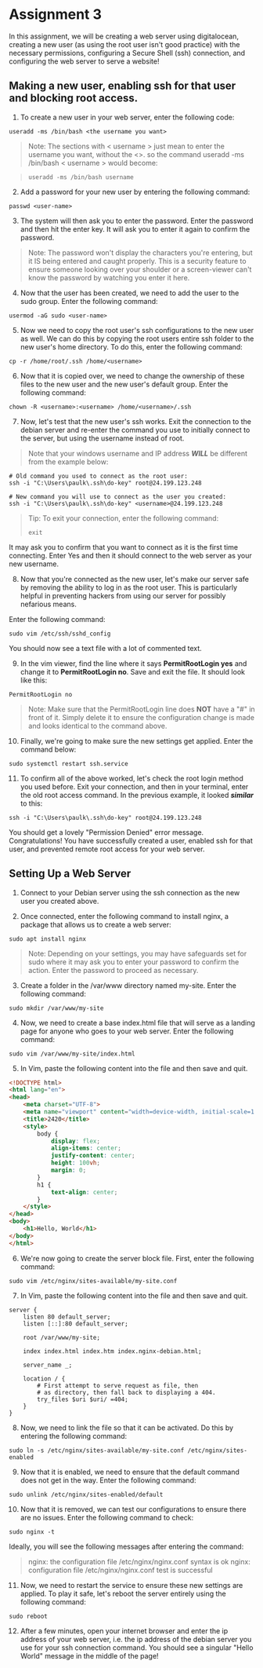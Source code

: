 # Assignment 3

In this assignment, we will be creating a web server using digitalocean, creating a new user (as using the root user isn't good practice) with the necessary permissions, configuring a Secure Shell (ssh) connection, and configuring the web server to serve a website!

## Making a new user, enabling ssh for that user and blocking root access.

1. To create a new user in your web server, enter the following code:

```
useradd -ms /bin/bash <the username you want>
```

>Note:
>The sections with < username > just mean to enter the username you want, without the <>. so the command
>useradd -ms /bin/bash < username > would become:

>```
>useradd -ms /bin/bash username
>```

2. Add a password for your new user by entering the following command:

```
passwd <user-name>
```

3. The system will then ask you to enter the password. Enter the password and then hit the enter key. It will ask you to enter it again to confirm the password.

>Note:
>The password won't display the characters you're entering, but it IS being entered and caught properly. 
>This is a security feature to ensure someone looking over your shoulder or a screen-viewer can't know the password by watching you enter it here.

4. Now that the user has been created, we need to add the user to the sudo group. Enter the following command:

```
usermod -aG sudo <user-name>
```

5. Now we need to copy the root user's ssh configurations to the new user as well. We can do this by copying the root users entire ssh folder to the new user's home directory. To do this, enter the following command:

```
cp -r /home/root/.ssh /home/<username>
```

6. Now that it is copied over, we need to change the ownership of these files to the new user and the new user's default group. Enter the following command:

```
chown -R <username>:<username> /home/<username>/.ssh
```

7. Now, let's test that the new user's ssh works. Exit the connection to the debian server and re-enter the command you use to initially connect to the server, but using the username instead of root. 

>Note that your windows username and IP address ***WILL*** be different from the example below:

```
# Old command you used to connect as the root user:
ssh -i "C:\Users\paulk\.ssh\do-key" root@24.199.123.248

# New command you will use to connect as the user you created:
ssh -i "C:\Users\paulk\.ssh\do-key" <username>@24.199.123.248
```

>Tip: To exit your connection, enter the following command:
>```
>exit
>```

It may ask you to confirm that you want to connect as it is the first time connecting. Enter Yes and then it should connect to the web server as your new username.

8. Now that you're connected as the new user, let's make our server safe by removing the ability to log in as the root user. This is particularly helpful in preventing hackers from using our server for possibly nefarious means.

Enter the following command:

```
sudo vim /etc/ssh/sshd_config
```

You should now see a text file with a lot of commented text.

9. In the vim viewer, find the line where it says **PermitRootLogin yes** and change it to **PermitRootLogin no**. Save and exit the file. It should look like this:

```
PermitRootLogin no
```

>Note: Make sure that the PermitRootLogin line does **NOT** have a "#" in front of it. Simply delete it to ensure the configuration change is made and looks identical to the command above.

10. Finally, we're going to make sure the new settings get applied. Enter the command below:

```
sudo systemctl restart ssh.service
```

11. To confirm all of the above worked, let's check the root login method you used before. Exit your connection, and then in your terminal, enter the old root access command. In the previous example, it looked ***similar*** to this:

```
ssh -i "C:\Users\paulk\.ssh\do-key" root@24.199.123.248
```

You should get a lovely "Permission Denied" error message. Congratulations! You have successfully created a user, enabled ssh for that user, and prevented remote root access for your web server.

## Setting Up a Web Server

1. Connect to your Debian server using the ssh connection as the new user you created above.

2. Once connected, enter the following command to install nginx, a package that allows us to create a web server:

```
sudo apt install nginx
```

>Note: Depending on your settings, you may have safeguards set for sudo where it may ask you to enter your password to confirm the action.
>Enter the password to proceed as necessary.

3. Create a folder in the /var/www directory named my-site. Enter the following command:

```
sudo mkdir /var/www/my-site
```

4. Now, we need to create a base index.html file that will serve as a landing page for anyone who goes to your web server. Enter the following command:

```
sudo vim /var/www/my-site/index.html
```

5. In Vim, paste the following content into the file and then save and quit.

```html
<!DOCTYPE html>
<html lang="en">
<head>
    <meta charset="UTF-8">
    <meta name="viewport" content="width=device-width, initial-scale=1.0">
    <title>2420</title>
    <style>
        body {
            display: flex;
            align-items: center;
            justify-content: center;
            height: 100vh;
            margin: 0;
        }
        h1 {
            text-align: center;
        }
    </style>
</head>
<body>
    <h1>Hello, World</h1>
</body>
</html>
```

6. We're now going to create the server block file. First, enter the following command: 

```
sudo vim /etc/nginx/sites-available/my-site.conf
```

7. In Vim, paste the following content into the file and then save and quit.

```
server {
	listen 80 default_server;
	listen [::]:80 default_server;
	
	root /var/www/my-site;
	
	index index.html index.htm index.nginx-debian.html;
	
	server_name _;
	
	location / {
		# First attempt to serve request as file, then
		# as directory, then fall back to displaying a 404.
		try_files $uri $uri/ =404;
	}
}
```

8. Now, we need to link the file so that it can be activated. Do this by entering the following command:

```
sudo ln -s /etc/nginx/sites-available/my-site.conf /etc/nginx/sites-enabled
```

9. Now that it is enabled, we need to ensure that the default command does not get in the way. Enter the following command:

```
sudo unlink /etc/nginx/sites-enabled/default
```

10. Now that it is removed, we can test our configurations to ensure there are no issues. Enter the following command to check:

```
sudo nginx -t
```

Ideally, you will see the following messages after entering the command:

>nginx: the configuration file /etc/nginx/nginx.conf syntax is ok
>nginx: configuration file /etc/nginx/nginx.conf test is successful

11. Now, we need to restart the service to ensure these new settings are applied. To play it safe, let's reboot the server entirely using the following command:

```
sudo reboot
```

12. After a few minutes, open your internet browser and enter the ip address of your web server, i.e. the ip address of the debian server you use for your ssh connection command. You should see a singular "Hello World" message in the middle of the page!

